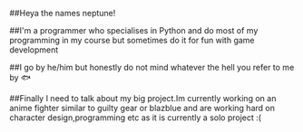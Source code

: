 

<!--
**NeptuneGishki/NeptuneGishki** is a ✨ _special_ ✨ repository because its `README.md` (this file) appears on your GitHub profile.

Here are some ideas to get you started:

- 🔭 I’m currently working on ...
- 🌱 I’m currently learning ...
- 👯 I’m looking to collaborate on ...
- 🤔 I’m looking for help with ...
- 💬 Ask me about ...
- 📫 How to reach me: ...
- 😄 Pronouns: ...
- ⚡ Fun fact: ...
-->

##Heya the names neptune!

##I'm a programmer who specialises in Python and do most of my programming in my course but sometimes do it for fun with game development

##I go by he/him but honestly do not mind whatever the hell you refer to me by 🐟

##Finally I need to talk about my big project.Im currently working on an anime fighter similar to guilty gear or blazblue and are working hard on character design,programming etc as it is currently a solo project :(
